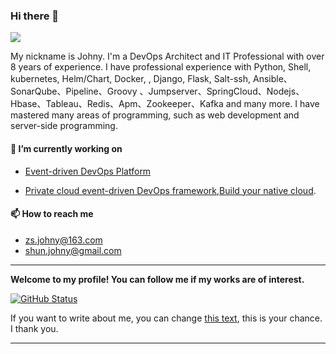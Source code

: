 ### Hi there 👋 

![](https://komarev.com/ghpvc/?username=zsjohny)

My nickname is Johny. I'm a DevOps Architect and IT Professional with over 8 years of experience. I have professional experience with Python, Shell, kubernetes, Helm/Chart, Docker, , Django, Flask, Salt-ssh, Ansible、SonarQube、Pipeline、Groovy 、Jumpserver、SpringCloud、Nodejs、Hbase、Tableau、Redis、Apm、Zookeeper、Kafka and many more. I have mastered many areas of programming, such as web development and server-side programming.

####  🔭 I’m currently working on 
  - [Event-driven DevOps Platform](https://github.com/zsjohny/Apollo)
  
  - [Private cloud event-driven DevOps framework,Build your native cloud](https://github.com/zsjohny/ApolloX).
  

#### 📫 How to reach me
  - zs.johny@163.com
  - shun.johny@gmail.com


---------

**Welcome to my profile! You can follow me if my works are of interest.**

[![GitHub Status](https://github-readme-stats.vercel.app/api?username=zsjohny&show_icons=true&theme=tokyonight&count_private=true)](https://github.com/zsjohny)

If you want to write about me, you can change [this text](https://github.com/zsjohny/zsjohny), this is your chance. I thank you.

--------


<!--
**zsjohny/zsjohny** is a ✨ _special_ ✨ repository because its `README.md` (this file) appears on your GitHub profile.

Here are some ideas to get you started:

- 🔭 I’m currently working on ...
- 🌱 I’m currently learning ...
- 👯 I’m looking to collaborate on ...
- 🤔 I’m looking for help with ...
- 💬 Ask me about ...
- 📫 How to reach me: ...
- 😄 Pronouns: ...
- ⚡ Fun fact: ...
-->
